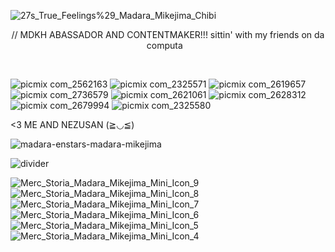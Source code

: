 ![27s_True_Feelings%29_Madara_Mikejima_Chibi](https://github.com/user-attachments/assets/3a371fbb-b665-4c21-a792-5bcddb30978f)

<p align="center">
// MDKH ABASSADOR AND CONTENTMAKER!!! 
sittin' with my friends on da computa⠀
</p>⠀⠀⠀⠀⠀⠀ ⠀

 ![picmix com_2562163](https://github.com/user-attachments/assets/e2ef8277-1718-4019-989a-895aae805a2e)
 ![picmix com_2325571](https://github.com/user-attachments/assets/57e7b990-7cdc-4d20-9097-5ad04b5046a5)
![picmix com_2619657](https://github.com/user-attachments/assets/aa8859d8-5a66-4e83-aff8-fcd41d700fa3)
![picmix com_2736579](https://github.com/user-attachments/assets/e159acae-c135-4952-846e-23b0e24d1118)
![picmix com_2621061](https://github.com/user-attachments/assets/1a4dc80e-ea4d-4183-8879-0df782de2443)
![picmix com_2628312](https://github.com/user-attachments/assets/84cee007-6580-4e6f-ba1c-a62258c09a5d)
![picmix com_2679994](https://github.com/user-attachments/assets/e791fbb8-68fe-4c30-ae6a-ebe5ffbf0dcc)
![picmix com_2325580](https://github.com/user-attachments/assets/e4157972-13c0-4989-9d5f-a79a97f89f29)





<3 ME AND NEZUSAN (≧◡≦) 

![madara-enstars-madara-mikejima](https://github.com/user-attachments/assets/99213e53-62ee-4995-8aa5-858feb96f068)


 ![divider](https://github.com/user-attachments/assets/2c138ccb-5803-4c78-bd4f-c07eacf7b76f)

 
![Merc_Storia_Madara_Mikejima_Mini_Icon_9](https://github.com/user-attachments/assets/0430f49c-9543-4b1d-a95f-7eb4c0d8b88c)
![Merc_Storia_Madara_Mikejima_Mini_Icon_8](https://github.com/user-attachments/assets/aafe3c74-7e00-4c2e-88e4-d40eb467a1e2)
![Merc_Storia_Madara_Mikejima_Mini_Icon_7](https://github.com/user-attachments/assets/63b7d256-672d-4a6e-aaf8-0535a88b43fe)
![Merc_Storia_Madara_Mikejima_Mini_Icon_6](https://github.com/user-attachments/assets/a14c408e-af8c-42b8-ab52-7fb00aa71b6a)
![Merc_Storia_Madara_Mikejima_Mini_Icon_5](https://github.com/user-attachments/assets/f2cdada9-993b-447e-bcf7-22b6d3eaf17f)
![Merc_Storia_Madara_Mikejima_Mini_Icon_4](https://github.com/user-attachments/assets/e767fdb4-a749-48e2-848d-e2d0ab5668b5)

